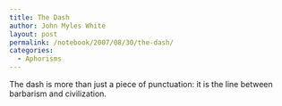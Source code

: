```yaml
---
title: The Dash
author: John Myles White
layout: post
permalink: /notebook/2007/08/30/the-dash/
categories:
  - Aphorisms
---
```


The dash is more than just a piece of punctuation: it is the line between barbarism and civilization.
